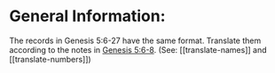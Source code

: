 # General Information:

The records in Genesis 5:6-27 have the same format. Translate them according to the notes in [Genesis 5:6-8](./06.md). (See: [[translate-names]] and [[translate-numbers]])